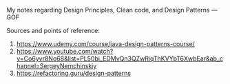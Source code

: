 My notes regarding Design Principles, Clean code, and Design Patterns — GOF

Sources and points of reference:

1) https://www.udemy.com/course/java-design-patterns-course/
2) https://www.youtube.com/watch?v=Co6yvr8No68&list=PL50bi_EDMvQn3QZwRiqThKVYbT6XwbEar&ab_channel=SergeyNemchinskiy
3) https://refactoring.guru/design-patterns
